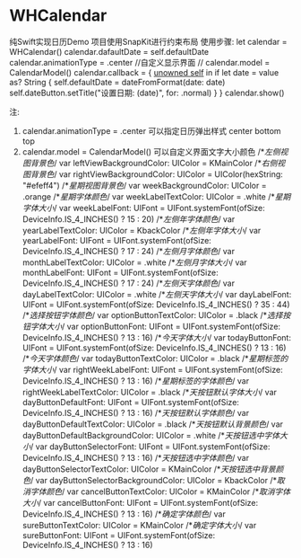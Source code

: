 # WHCalendar
纯Swift实现日历Demo
项目使用SnapKit进行约束布局
使用步骤:
let calendar = WHCalendar()
        calendar.dafaultDate = self.defaultDate
        calendar.animationType = .center
        //自定义显示界面
//        calendar.model = CalendarModel()
        calendar.callback = { [unowned self](value) in
            if let date = value as? String {
                self.defaultDate = dateFromFormat(date: date)
                self.dateButton.setTitle("设置日期: \(date)", for: .normal)
            }
        }
        calendar.show()
     
     
 注:
 1. calendar.animationType = .center  可以指定日历弹出样式  center  bottom  top
 2. calendar.model = CalendarModel() 可以自定义界面文字大小颜色
     /**左侧视图背景色*/
    var leftViewBackgroundColor: UIColor = KMainColor
    /**右侧视图背景色*/
    var rightViewBackgroundColor: UIColor = UIColor(hexString: "#efeff4")
    /**星期视图背景色*/
    var weekBackgroundColor: UIColor = .orange
    /**星期字体颜色*/
    var weekLabelTextColor: UIColor = .white
    /**星期字体大小*/
    var weekLabelFont: UIFont = UIFont.systemFont(ofSize: DeviceInfo.IS_4_INCHES() ? 15 : 20)
    /**左侧年字体颜色*/
    var yearLabelTextColor: UIColor = KbackColor
    /**左侧年字体大小*/
    var yearLabelFont: UIFont = UIFont.systemFont(ofSize: DeviceInfo.IS_4_INCHES() ? 17 : 24)
    /**左侧月字体颜色*/
    var monthLabelTextColor: UIColor = .white
    /**左侧月字体大小*/
    var monthLabelFont: UIFont = UIFont.systemFont(ofSize: DeviceInfo.IS_4_INCHES() ? 17 : 24)
    /**左侧天字体颜色*/
    var dayLabelTextColor: UIColor = .white
    /**左侧天字体大小*/
    var dayLabelFont: UIFont = UIFont.systemFont(ofSize: DeviceInfo.IS_4_INCHES() ? 35 : 44)
    /**选择按钮字体颜色*/
    var optionButtonTextColor: UIColor = .black
    /**选择按钮字体大小*/
    var optionButtonFont: UIFont = UIFont.systemFont(ofSize: DeviceInfo.IS_4_INCHES() ? 13 : 16)
    /**今天字体大小*/
    var todayButtonFont: UIFont = UIFont.systemFont(ofSize: DeviceInfo.IS_4_INCHES() ? 13 : 16)
    /**今天字体颜色*/
    var todayButtonTextColor: UIColor = .black
    /**星期标签的字体大小*/
    var rightWeekLabelFont: UIFont = UIFont.systemFont(ofSize: DeviceInfo.IS_4_INCHES() ? 13 : 16)
    /**星期标签的字体颜色*/
    var rightWeekLabelTextColor: UIColor = .black
    /**天按钮默认字体大小*/
    var dayButtonDefaultFont: UIFont = UIFont.systemFont(ofSize: DeviceInfo.IS_4_INCHES() ? 13 : 16)
    /**天按钮默认字体颜色*/
    var dayButtonDefaultTextColor: UIColor = .black
    /**天按钮默认背景颜色*/
    var dayButtonDefaultBackgroundColor: UIColor = .white
    /**天按钮选中字体大小*/
    var dayButtonSelectorFont: UIFont = UIFont.systemFont(ofSize: DeviceInfo.IS_4_INCHES() ? 13 : 16)
    /**天按钮选中字体颜色*/
    var dayButtonSelectorTextColor: UIColor = KMainColor
    /**天按钮选中背景颜色*/
    var dayButtonSelectorBackgroundColor: UIColor = KbackColor
    /**取消字体颜色*/
    var cancelButtonTextColor: UIColor = KMainColor
    /**取消字体大小*/
    var cancelButtonFont: UIFont = UIFont.systemFont(ofSize: DeviceInfo.IS_4_INCHES() ? 13 : 16)
    /**确定字体颜色*/
    var sureButtonTextColor: UIColor = KMainColor
    /**确定字体大小*/
    var sureButtonFont: UIFont = UIFont.systemFont(ofSize: DeviceInfo.IS_4_INCHES() ? 13 : 16)
